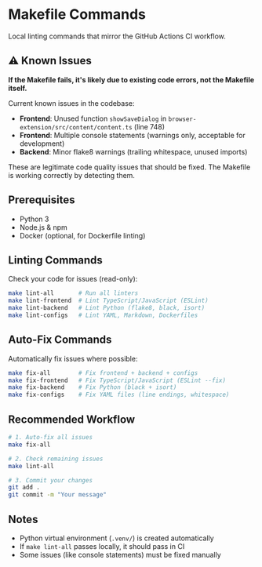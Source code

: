 # Makefile Commands

Local linting commands that mirror the GitHub Actions CI workflow.

## ⚠️ Known Issues

**If the Makefile fails, it's likely due to existing code errors, not the Makefile itself.**

Current known issues in the codebase:

- **Frontend**: Unused function `showSaveDialog` in `browser-extension/src/content/content.ts` (line 748)
- **Frontend**: Multiple console statements (warnings only, acceptable for development)
- **Backend**: Minor flake8 warnings (trailing whitespace, unused imports)

These are legitimate code quality issues that should be fixed. The Makefile is working correctly by detecting them.

## Prerequisites

- Python 3
- Node.js & npm
- Docker (optional, for Dockerfile linting)

## Linting Commands

Check your code for issues (read-only):

```bash
make lint-all       # Run all linters
make lint-frontend  # Lint TypeScript/JavaScript (ESLint)
make lint-backend   # Lint Python (flake8, black, isort)
make lint-configs   # Lint YAML, Markdown, Dockerfiles
```

## Auto-Fix Commands

Automatically fix issues where possible:

```bash
make fix-all        # Fix frontend + backend + configs
make fix-frontend   # Fix TypeScript/JavaScript (ESLint --fix)
make fix-backend    # Fix Python (black + isort)
make fix-configs    # Fix YAML files (line endings, whitespace)
```

## Recommended Workflow

```bash
# 1. Auto-fix all issues
make fix-all

# 2. Check remaining issues
make lint-all

# 3. Commit your changes
git add .
git commit -m "Your message"
```

## Notes

- Python virtual environment (`.venv/`) is created automatically
- If `make lint-all` passes locally, it should pass in CI
- Some issues (like console statements) must be fixed manually